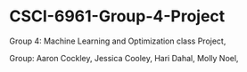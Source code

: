 # CSCI-6961-Group-4-Project
Group 4: Machine Learning and Optimization class Project,

Group: Aaron Cockley, Jessica Cooley, Hari Dahal, Molly Noel,
